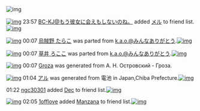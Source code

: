![img](http://gdrive-cdn.herokuapp.com/537b65a5bc09f0000721dda7/512px-barcode.png)

[![img](http://www.deviantsart.com/2l905sv.jpeg)](http://www.barcodekanojo.com/user/276669/BC-KJ%40%E3%82%82%E3%81%86%E5%BD%BC%E5%A5%B3%E3%81%AB%E4%BC%9A%E3%81%88%E3%82%82%E3%81%97%E3%81%AA%E3%81%84%E3%81%AE%E3%81%AD%E3%80%82) 23:57 [BC-KJ@もう彼女に会えもしないのね。](http://www.barcodekanojo.com/user/276669/BC-KJ%40%E3%82%82%E3%81%86%E5%BD%BC%E5%A5%B3%E3%81%AB%E4%BC%9A%E3%81%88%E3%82%82%E3%81%97%E3%81%AA%E3%81%84%E3%81%AE%E3%81%AD%E3%80%82) added [メル](http://www.barcodekanojo.com/kanojo/2538682/%E3%83%A1%E3%83%AB) to friend list.[![img](http://gdrive-cdn.herokuapp.com/5506f422d62779000990bcca/4ly-KHkOuW.png)](http://www.barcodekanojo.com/kanojo/2538682/%E3%83%A1%E3%83%AB) 

[![img](http://www.deviantsart.com/366o8mg.png)](http://www.barcodekanojo.com/kanojo/2266523/%E7%83%8F%E8%B3%8A%E9%87%8E%20%E3%81%9F%E3%82%89%E3%81%93) 00:07 [烏賊野 たらこ](http://www.barcodekanojo.com/kanojo/2266523/%E7%83%8F%E8%B3%8A%E9%87%8E%20%E3%81%9F%E3%82%89%E3%81%93) was parted from [k.a.o.@みんなありがとう](http://www.barcodekanojo.com/kanojo/2266523/%E7%83%8F%E8%B3%8A%E9%87%8E%20%E3%81%9F%E3%82%89%E3%81%93).[![img](http://gdrive-cdn.herokuapp.com/5501adc6e0b7e90009844fe7/k.a.o..jpg)](http://www.barcodekanojo.com/user/30944/k.a.o.%40%E3%81%BF%E3%82%93%E3%81%AA%E3%81%82%E3%82%8A%E3%81%8C%E3%81%A8%E3%81%86) 

[![img](http://www.deviantsart.com/47ohs8.png)](http://www.barcodekanojo.com/kanojo/2643484/%E8%8D%89%E4%BA%95%20%E3%82%8D%E3%81%93%E3%81%93) 00:07 [草井 ろここ](http://www.barcodekanojo.com/kanojo/2643484/%E8%8D%89%E4%BA%95%20%E3%82%8D%E3%81%93%E3%81%93) was parted from [k.a.o.@みんなありがとう](http://www.barcodekanojo.com/kanojo/2643484/%E8%8D%89%E4%BA%95%20%E3%82%8D%E3%81%93%E3%81%93).[![img](http://gdrive-cdn.herokuapp.com/5501adc6e0b7e90009844fe7/k.a.o..jpg)](http://www.barcodekanojo.com/user/30944/k.a.o.%40%E3%81%BF%E3%82%93%E3%81%AA%E3%81%82%E3%82%8A%E3%81%8C%E3%81%A8%E3%81%86) 

[![img](http://gdrive-cdn.herokuapp.com/5506f30cd62779000990bcc9/Groza.png)](http://www.barcodekanojo.com/kanojo/3193517/Groza) 00:07 [Groza](http://www.barcodekanojo.com/kanojo/3193517/Groza) was generated from А. Н. Островский - Гроза.

[![img](http://www.deviantsart.com/2of6frr.png)](http://www.barcodekanojo.com/kanojo/3193518/%E3%82%A2%E3%83%AB) 01:04 [アル](http://www.barcodekanojo.com/kanojo/3193518/%E3%82%A2%E3%83%AB) was generated from 電池 in Japan,Chiba Prefecture.[![img](http://www.deviantsart.com/39qdrnr.jpeg)](http://www.barcodekanojo.com/product_images/barcode/2417804/1304857435/%E4%B9%BE%E9%9B%BB%E6%B1%A0.jpg) 

01:22 [ngc30301](http://www.barcodekanojo.com/user/438796/ngc30301) added [Dec](http://www.barcodekanojo.com/kanojo/3143277/Dec) to friend list.[![img](http://www.deviantsart.com/33n1ef6.png)](http://www.barcodekanojo.com/kanojo/3143277/Dec) 

[![img](http://www.deviantsart.com/1j7ave4.jpeg)](http://www.barcodekanojo.com/user/445372/1offlove) 02:05 [1offlove](http://www.barcodekanojo.com/user/445372/1offlove) added [Manzana](http://www.barcodekanojo.com/kanojo/2922899/Manzana) to friend list.[![img](http://www.deviantsart.com/3qmluva.png)](http://www.barcodekanojo.com/kanojo/2922899/Manzana) 

